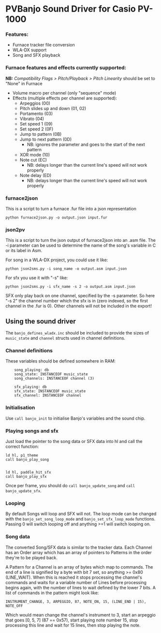 # PVBanjo Sound Driver for Casio PV-1000

### Features:
+ Furnace tracker file conversion
+ WLA-DX support
+ Song and SFX playback

### Furnace features and effects currently supported:
**NB:** *Compatibility Flags > Pitch/Playback > Pitch Linearity* should be set to "None" in Furnace
+ Volume macro per channel (only "sequence" mode)
+ Effects (multiple effects per channel are supported):
    + Arpeggios (00)
    + Pitch slides up and down (01, 02)
    + Portamento (03)
    + Vibrato (04)
    + Set speed 1 (09)
    + Set speed 2 (0F)
    + Jump to pattern (0B)
    + Jump to next pattern (0D)
        + NB: ignores the parameter and goes to the start of the next pattern
    + XOR mode (10)
    + Note cut (EC)
        + NB: delays longer than the current line's speed will not work properly
    + Note delay (ED)
        + NB: delays longer than the current line's speed will not work properly

### furnace2json
This is a script to turn a furnace .fur file into a json representation

`python furnace2json.py -o output.json input.fur`

### json2pv

This is a script to turn the json output of furnace2json into an .asm file.
The -i parameter can be used to determine the name of the song's variable in C or its label in Asm.

For song in a WLA-DX project, you could use it like:

```python json2sms.py -i song_name -o output.asm input.json ```

For sfx you use it with "-s" like:

```python json2sms.py -i sfx_name -s 2 -o output.asm input.json ```

SFX only play back on one channel, specified by the -s parameter. So here "-s 2" the channel number which the sfx is in (zero indexed, so the first channel in the .fur is 0). Other channels will not be included in the export!

## Using the sound driver

The `banjo_defines_wladx.inc` should be included to provide the sizes of `music_state` and `channel` structs used in channel definitions.

### Channel definitions

These variables should be defined somewhere in RAM:

```
	song_playing: db
	song_state: INSTANCEOF music_state
	song_channels: INSTANCEOF channel (3)
	
	sfx_playing: db
	sfx_state: INSTANCEOF music_state
	sfx_channel: INSTANCEOF channel
```

### Initialisation

Use `call banjo_init` to initialise Banjo's variables and the sound chip.

### Playing songs and sfx

Just load the pointer to the song data or SFX data into hl and call the correct function:

```
ld hl, p1_theme
call banjo_play_song


ld hl, paddle_hit_sfx
call banjo_play_sfx

```

Once per frame, you should do `call banjo_update_song` and `call banjo_update_sfx`.

### Looping
By default Songs will loop and SFX will not. The loop mode can be changed with the `banjo_set_song_loop_mode` and `banjo_set_sfx_loop_mode` functions. Passing 0 will switch looping off and anything >=1 will switch looping on.

### Song data
The converted Song/SFX data is similar to the tracker data. Each Channel has an Order array which has an array of pointers to Patterns in the order they're to be played back.

A Pattern for a Channel is an array of bytes which map to commands. The end of a line is signified by a byte with bit 7 set, so anything >= 0x80 (LINE_WAIT). When this is reached it stops processing the channel's commands and waits for a variable number of Lines before processing begins again, with the number of lines to wait defined by the lower 7 bits. A list of commands in the pattern might look like:

`INSTRUMENT_CHANGE, 3, ARPEGGIO, 87, NOTE_ON, 15, (LINE_END | 15), NOTE_OFF`

Which would mean change the channel's instrument to 3, start an arpeggio that goes [0, 5, 7] (87 == 0x57), start playing note number 15, stop processing this line and wait for 15 lines, then stop playing the note.
